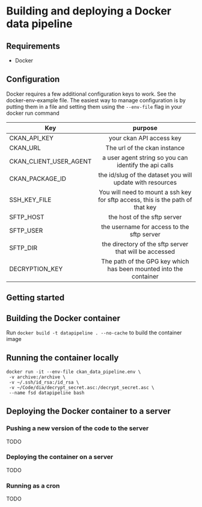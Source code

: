 # Building and deploying a Docker data pipeline

## Requirements
 - Docker

## Configuration

Docker requires a few additional configuration keys to work. See the docker-env-example file. The easiest way to manage configuration is by putting them in a file and setting them using the `--env-file` flag in your docker run command

| Key                    | purpose                                                                        |
|------------------------|:------------------------------------------------------------------------------:|
| CKAN_API_KEY           | your ckan API access key                                                       |
| CKAN_URL               | The url of the ckan instance                                                   |
| CKAN_CLIENT_USER_AGENT | a user agent string so you can identify the api calls                          |
| CKAN_PACKAGE_ID        | the id/slug of the dataset you will update with resources                      |
| SSH_KEY_FILE           | You will need to mount a ssh key for sftp access, this is the path of that key |
| SFTP_HOST              | the host of the sftp server                                                    |
| SFTP_USER              | the username for access to the sftp server                                     |
| SFTP_DIR               | the directory of the sftp server that will be accessed                         |
| DECRYPTION_KEY         | The path of the GPG key which has been mounted into the container              |

## Getting started

## Building the Docker container
Run `docker build -t datapipeline . --no-cache` to build the container image

## Running the container locally


```
docker run -it --env-file ckan_data_pipeline.env \
 -v archive:/archive \
 -v ~/.ssh/id_rsa:/id_rsa \
 -v ~/Code/dia/decrypt_secret.asc:/decrypt_secret.asc \
 --name fsd datapipeline bash
```

## Deploying the Docker container to a server


### Pushing a new version of the code to the server
TODO

### Deploying the container on a server
TODO

### Running as a cron

TODO


